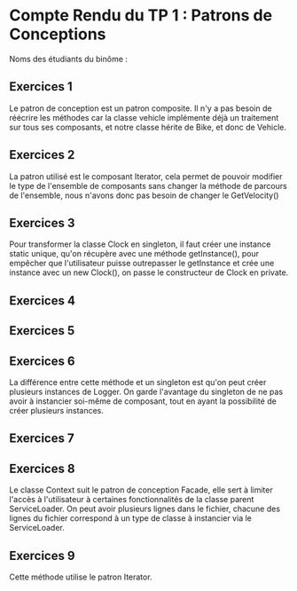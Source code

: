 # Compte Rendu du TP 1 : Patrons de Conceptions

Noms des étudiants du binôme :

## Exercices 1

Le patron de conception est un patron composite. Il n'y a pas besoin de réécrire les méthodes
car la classe vehicle implémente déjà un traitement sur tous ses composants, et notre classe hérite de Bike, et donc de Vehicle.

## Exercices 2

La patron utilisé est le composant Iterator, cela permet de pouvoir modifier le type de l'ensemble de composants sans
changer la méthode de parcours de l'ensemble, nous n'avons donc pas besoin de changer le GetVelocity()

## Exercices 3

Pour transformer la classe Clock en singleton, il faut créer une instance static unique, qu'on récupère
avec une méthode getInstance(), pour empêcher que l'utilisateur puisse outrepasser le getInstance et crée
une instance avec un new Clock(), on passe le constructeur de Clock en private.

## Exercices 4



## Exercices 5

## Exercices 6

La différence entre cette méthode et un singleton est qu'on peut créer plusieurs instances de Logger.
On garde l'avantage du singleton de ne pas avoir à instancier soi-même de composant, tout en ayant la possibilité
de créer plusieurs instances.

## Exercices 7

## Exercices 8

Le classe Context suit le patron de conception Facade, elle sert à limiter l'accès à l'utilisateur à certaines fonctionnalités de la classe parent ServiceLoader.
On peut avoir plusieurs lignes dans le fichier, chacune des lignes du fichier correspond à un type de classe à instancier
via le ServiceLoader.

## Exercices 9

Cette méthode utilise le patron Iterator.